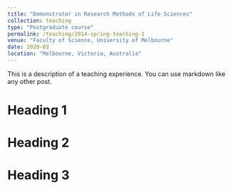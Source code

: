 ```yaml
---
title: "Demonstrator in Research Methods of Life Sciences"
collection: teaching
type: "Postgraduate course"
permalink: /teaching/2014-spring-teaching-1
venue: "Faculty of Science, University of Melbourne"
date: 2020-03
location: "Melbourne, Victoria, Australia"
---
```


This is a description of a teaching experience. You can use markdown like any other post.

Heading 1
======

Heading 2
======

Heading 3
======
